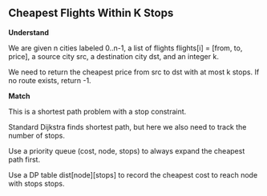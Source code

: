## Cheapest Flights Within K Stops
**Understand**

We are given n cities labeled 0..n-1, a list of flights flights[i] = [from, to, price], a source city src, a destination city dst, and an integer k.

We need to return the cheapest price from src to dst with at most k stops. If no route exists, return -1.

**Match**

This is a shortest path problem with a stop constraint.

Standard Dijkstra finds shortest path, but here we also need to track the number of stops.

Use a priority queue (cost, node, stops) to always expand the cheapest path first.

Use a DP table dist[node][stops] to record the cheapest cost to reach node with stops stops.